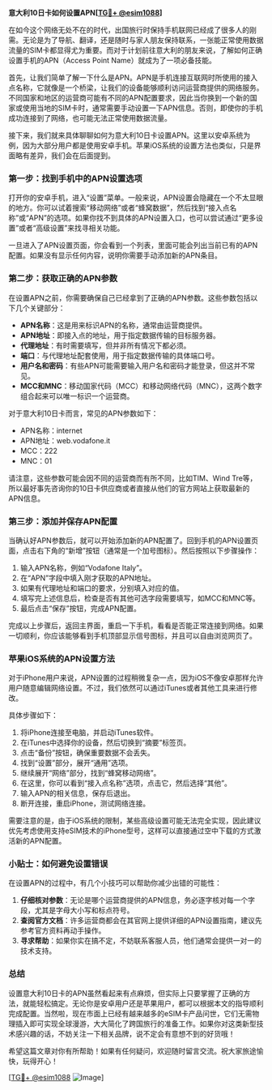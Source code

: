**意大利10日卡如何设置APN[[TG💪+ @esim1088](https://t.me/s/esim1088)]**

在如今这个网络无处不在的时代，出国旅行时保持手机联网已经成了很多人的刚需。无论是为了导航、翻译，还是随时与家人朋友保持联系，一张能正常使用数据流量的SIM卡都显得尤为重要。而对于计划前往意大利的朋友来说，了解如何正确设置手机的APN（Access Point Name）就成为了一项必备技能。

首先，让我们简单了解一下什么是APN。APN是手机连接互联网时所使用的接入点名称，它就像是一个桥梁，让我们的设备能够顺利访问运营商提供的网络服务。不同国家和地区的运营商可能有不同的APN配置要求，因此当你换到一个新的国家或使用当地的SIM卡时，通常需要手动设置一下APN信息。否则，即使你的手机成功连接到了网络，也可能无法正常使用数据流量。

接下来，我们就来具体聊聊如何为意大利10日卡设置APN。这里以安卓系统为例，因为大部分用户都是使用安卓手机。苹果iOS系统的设置方法也类似，只是界面略有差异，我们会在后面提到。

### **第一步：找到手机中的APN设置选项**

打开你的安卓手机，进入“设置”菜单。一般来说，APN设置会隐藏在一个不太显眼的地方。你可以试着搜索“移动网络”或者“蜂窝数据”，然后找到“接入点名称”或“APN”的选项。如果你找不到具体的APN设置入口，也可以尝试通过“更多设置”或者“高级设置”来找寻相关功能。

一旦进入了APN设置页面，你会看到一个列表，里面可能会列出当前已有的APN配置。如果没有显示任何内容，说明你需要手动添加新的APN条目。

### **第二步：获取正确的APN参数**

在设置APN之前，你需要确保自己已经拿到了正确的APN参数。这些参数包括以下几个关键部分：

- **APN名称**：这是用来标识APN的名称，通常由运营商提供。
- **APN地址**：即接入点的地址，用于指定数据传输的目标服务器。
- **代理地址**：有时需要填写，但并非所有情况下都必须。
- **端口**：与代理地址配套使用，用于指定数据传输的具体端口号。
- **用户名和密码**：有些APN可能需要输入用户名和密码才能登录，但这并不常见。
- **MCC和MNC**：移动国家代码（MCC）和移动网络代码（MNC），这两个数字组合起来可以唯一标识一个运营商。

对于意大利10日卡而言，常见的APN参数如下：
- APN名称：internet
- APN地址：web.vodafone.it
- MCC：222
- MNC：01

请注意，这些参数可能会因不同的运营商而有所不同，比如TIM、Wind Tre等，所以最好事先咨询你的10日卡供应商或者直接从他们的官方网站上获取最新的APN信息。

### **第三步：添加并保存APN配置**

当确认好APN参数后，就可以开始添加新的APN配置了。回到手机的APN设置页面，点击右下角的“新增”按钮（通常是一个加号图标）。然后按照以下步骤操作：

1. 输入APN名称，例如“Vodafone Italy”。
2. 在“APN”字段中填入刚才获取的APN地址。
3. 如果有代理地址和端口的要求，分别填入对应的值。
4. 填写完上述信息后，检查是否有其他可选字段需要填写，如MCC和MNC等。
5. 最后点击“保存”按钮，完成APN配置。

完成以上步骤后，返回主界面，重启一下手机，看看是否能正常连接到网络。如果一切顺利，你应该能够看到手机顶部显示信号图标，并且可以自由浏览网页了。

### **苹果iOS系统的APN设置方法**

对于iPhone用户来说，APN设置的过程稍微复杂一点，因为iOS不像安卓那样允许用户随意编辑网络设置。不过，我们依然可以通过iTunes或者其他工具来进行修改。

具体步骤如下：
1. 将iPhone连接至电脑，并启动iTunes软件。
2. 在iTunes中选择你的设备，然后切换到“摘要”标签页。
3. 点击“备份”按钮，确保重要数据不会丢失。
4. 找到“设置”部分，展开“通用”选项。
5. 继续展开“网络”部分，找到“蜂窝移动网络”。
6. 在这里，你可以看到“接入点名称”选项，点击它，然后选择“其他”。
7. 输入APN的相关信息，保存后退出。
8. 断开连接，重启iPhone，测试网络连接。

需要注意的是，由于iOS系统的限制，某些高级设置可能无法完全实现，因此建议优先考虑使用支持eSIM技术的iPhone型号，这样可以直接通过空中下载的方式激活新的APN配置。

### **小贴士：如何避免设置错误**

在设置APN的过程中，有几个小技巧可以帮助你减少出错的可能性：

1. **仔细核对参数**：无论是哪个运营商提供的APN信息，务必逐字核对每一个字段，尤其是字母大小写和标点符号。
2. **查阅官方文档**：许多运营商都会在其官网上提供详细的APN设置指南，建议先参考官方资料再动手操作。
3. **寻求帮助**：如果你实在搞不定，不妨联系客服人员，他们通常会提供一对一的技术支持。

### **总结**

设置意大利10日卡的APN虽然看起来有点麻烦，但实际上只要掌握了正确的方法，就能轻松搞定。无论你是安卓用户还是苹果用户，都可以根据本文的指导顺利完成配置。当然啦，现在市面上已经有越来越多的eSIM卡产品问世，它们无需物理插入即可实现全球漫游，大大简化了跨国旅行的准备工作。如果你对这类新型技术感兴趣的话，不妨关注一下相关品牌，说不定会有意想不到的好货哦！

希望这篇文章对你有所帮助！如果有任何疑问，欢迎随时留言交流。祝大家旅途愉快，玩得开心！

[[TG💪+ @esim1088](https://t.me/s/esim1088) ![Image](https://i.postimg.cc/4NQfJmqS/Snipaste-2025-05-13-00-14-12.png)]